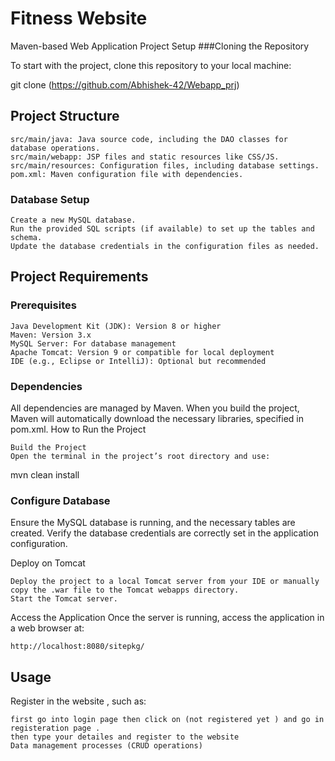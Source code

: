 # Fitness Website

Maven-based Web Application
Project Setup
###Cloning the Repository

To start with the project, clone this repository to your local machine:

git clone (https://github.com/Abhishek-42/Webapp_prj)

## Project Structure

    src/main/java: Java source code, including the DAO classes for database operations.
    src/main/webapp: JSP files and static resources like CSS/JS.
    src/main/resources: Configuration files, including database settings.
    pom.xml: Maven configuration file with dependencies.

### Database Setup

    Create a new MySQL database.
    Run the provided SQL scripts (if available) to set up the tables and schema.
    Update the database credentials in the configuration files as needed.

## Project Requirements
### Prerequisites

    Java Development Kit (JDK): Version 8 or higher
    Maven: Version 3.x
    MySQL Server: For database management
    Apache Tomcat: Version 9 or compatible for local deployment
    IDE (e.g., Eclipse or IntelliJ): Optional but recommended

### Dependencies

All dependencies are managed by Maven. When you build the project, Maven will automatically download the necessary libraries, specified in pom.xml.
How to Run the Project

    Build the Project
    Open the terminal in the project’s root directory and use:

mvn clean install

### Configure Database
Ensure the MySQL database is running, and the necessary tables are created. Verify the database credentials are correctly set in the application configuration.

Deploy on Tomcat

    Deploy the project to a local Tomcat server from your IDE or manually copy the .war file to the Tomcat webapps directory.
    Start the Tomcat server.

Access the Application
Once the server is running, access the application in a web browser at:

  `http://localhost:8080/sitepkg/`

## Usage

Register in the website , such as:

    first go into login page then click on (not registered yet ) and go in registeration page .
    then type your detailes and register to the website 
    Data management processes (CRUD operations)
